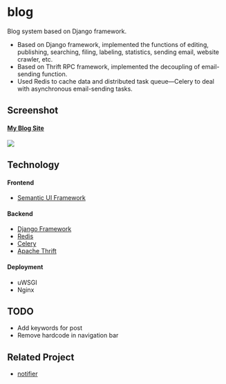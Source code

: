# blog
Blog system based on Django framework.

+ Based on Django framework, implemented the functions of editing, publishing, searching, filing, labeling, statistics, sending email, website crawler, etc.
+ Based on Thrift RPC framework, implemented the decoupling of email-sending function.
+ Used Redis to cache data and distributed task queue—Celery to deal with asynchronous email-sending tasks.

## Screenshot
#### [My Blog Site](https://deadend.me)
[![](https://deadend.me/media/images/2017/07/29/44e452f8-781e-4f4d-9e93-6199d57d9ed0.png)](https://deadend.me)

## Technology
#### Frontend
+ [Semantic UI Framework](https://semantic-ui.com/)
#### Backend
+ [Django Framework](https://www.djangoproject.com/)
+ [Redis](https://redis.io/)
+ [Celery](http://www.celeryproject.org/)
+ [Apache Thrift](https://thrift.apache.org/)
#### Deployment
+ uWSGI
+ Nginx

## TODO
+ Add keywords for post
+ Remove hardcode in navigation bar

## Related Project
+ [notifier](https://github.com/deadEnding/notifier)
